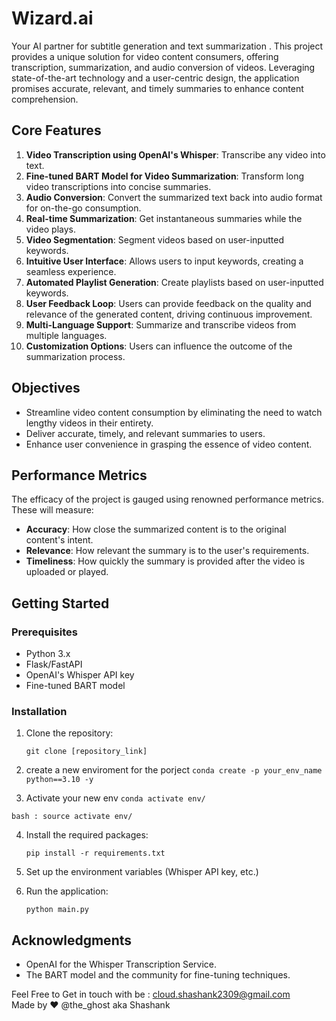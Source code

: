# Wizard.ai

Your AI partner for subtitle generation and text summarization . This project provides a unique solution for video content consumers, offering transcription, summarization, and audio conversion of videos. Leveraging state-of-the-art technology and a user-centric design, the application promises accurate, relevant, and timely summaries to enhance content comprehension.

## Core Features

1. **Video Transcription using OpenAI's Whisper**: Transcribe any video into text.
2. **Fine-tuned BART Model for Video Summarization**: Transform long video transcriptions into concise summaries.
3. **Audio Conversion**: Convert the summarized text back into audio format for on-the-go consumption.
4. **Real-time Summarization**: Get instantaneous summaries while the video plays.
5. **Video Segmentation**: Segment videos based on user-inputted keywords.
6. **Intuitive User Interface**: Allows users to input keywords, creating a seamless experience.
7. **Automated Playlist Generation**: Create playlists based on user-inputted keywords.
8. **User Feedback Loop**: Users can provide feedback on the quality and relevance of the generated content, driving continuous improvement.
9. **Multi-Language Support**: Summarize and transcribe videos from multiple languages.
10. **Customization Options**: Users can influence the outcome of the summarization process.

## Objectives

- Streamline video content consumption by eliminating the need to watch lengthy videos in their entirety.
- Deliver accurate, timely, and relevant summaries to users.
- Enhance user convenience in grasping the essence of video content.

## Performance Metrics

The efficacy of the project is gauged using renowned performance metrics. These will measure:

- **Accuracy**: How close the summarized content is to the original content's intent.
- **Relevance**: How relevant the summary is to the user's requirements.
- **Timeliness**: How quickly the summary is provided after the video is uploaded or played.

## Getting Started

### Prerequisites

- Python 3.x
- Flask/FastAPI
- OpenAI's Whisper API key
- Fine-tuned BART model

### Installation

1. Clone the repository:
   ```
   git clone [repository_link]
   ```
2. create a new enviroment for the porject
```conda create -p your_env_name python==3.10 -y```

3. Activate your new env
```conda activate env/```

```bash : source activate env/```

4. Install the required packages:
   ```
   pip install -r requirements.txt
   ```

5. Set up the environment variables (Whisper API key, etc.)

6. Run the application:
   ```
   python main.py
   ```


## Acknowledgments

- OpenAI for the Whisper Transcription Service.
- The BART model and the community for fine-tuning techniques.

Feel Free to Get in touch with be : cloud.shashank2309@gmail.com <br>
Made by ❤️ @the_ghost aka Shashank

